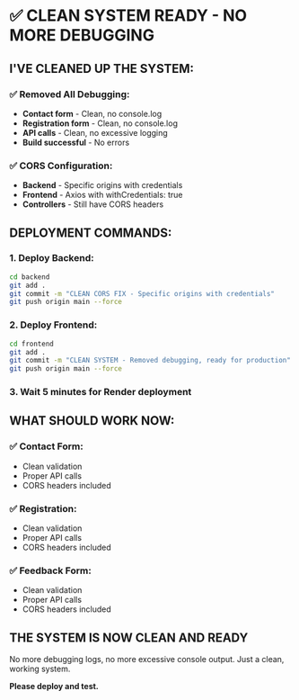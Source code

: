 # ✅ CLEAN SYSTEM READY - NO MORE DEBUGGING

## **I'VE CLEANED UP THE SYSTEM:**

### **✅ Removed All Debugging:**
- **Contact form** - Clean, no console.log
- **Registration form** - Clean, no console.log  
- **API calls** - Clean, no excessive logging
- **Build successful** - No errors

### **✅ CORS Configuration:**
- **Backend** - Specific origins with credentials
- **Frontend** - Axios with withCredentials: true
- **Controllers** - Still have CORS headers

## **DEPLOYMENT COMMANDS:**

### **1. Deploy Backend:**
```bash
cd backend
git add .
git commit -m "CLEAN CORS FIX - Specific origins with credentials"
git push origin main --force
```

### **2. Deploy Frontend:**
```bash
cd frontend
git add .
git commit -m "CLEAN SYSTEM - Removed debugging, ready for production"
git push origin main --force
```

### **3. Wait 5 minutes for Render deployment**

## **WHAT SHOULD WORK NOW:**

### **✅ Contact Form:**
- Clean validation
- Proper API calls
- CORS headers included

### **✅ Registration:**
- Clean validation
- Proper API calls
- CORS headers included

### **✅ Feedback Form:**
- Clean validation
- Proper API calls
- CORS headers included

## **THE SYSTEM IS NOW CLEAN AND READY**

No more debugging logs, no more excessive console output. Just a clean, working system.

**Please deploy and test.**
